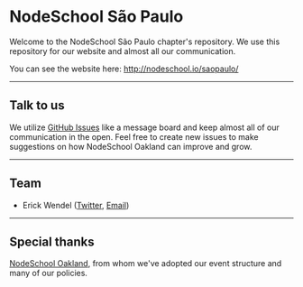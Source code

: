 # NodeSchool São Paulo

<!-- [![Join the chat at https://gitter.im/nodeschool/oakland](https://badges.gitter.im/nodeschool/oakland.svg)](https://gitter.im/nodeschool/oakland?utm_source=badge&utm_medium=badge&utm_campaign=pr-badge&utm_content=badge) -->

Welcome to the NodeSchool São Paulo chapter's repository. We use this
repository for our website and almost all our communication.

You can see the website here: http://nodeschool.io/saopaulo/

-----

## Talk to us

We utilize [GitHub Issues](https://github.com/nodeschool/saopaulo/issues) like a message board and keep almost all of our communication in the open. Feel free to create new issues to make suggestions on how NodeSchool Oakland can improve and grow.

-----

## Team

 - Erick Wendel ([Twitter](https://twitter.com/erickwendel/), [Email](mailto:contato@erickwendel.com.br))

-----

## Special thanks

[NodeSchool Oakland](http://nodeschool.io/oakland/), from whom we've adopted our event structure and many of our policies.


<!-- # NodeSchool São Paulo :office:

[![Gitter](https://badges.gitter.im/Join%20Chat.svg)](https://gitter.im/nodeschool/sao-paulo?utm_source=badge&utm_medium=badge&utm_campaign=pr-badge&utm_content=badge)

## Proximos Eventos
* NodeSchool - Javascripting - 14 de Julho - Pagar.me - [eventick](http://even.tc/1a-nodeschool-javascripting)

Saiba [mais no site](http://nodeschool.io/saopaulo) e [entre na conversa](https://github.com/nodeschool/saopaulo/issues)! -->
